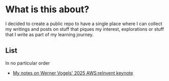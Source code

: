 # What is this about?
I decided to create a public repo to have a single place where I can collect my writings and posts on stuff that piques my interest, explorations or stuff that I write as part of my learning journey.

## List
In no particular order

- [My notes on Werner Vogels' 2025 AWS:reInvent keynote](./notes-vogel-aws24.md)
